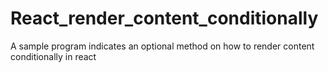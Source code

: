 # React_render_content_conditionally
A sample program indicates an optional method on how to  render  content conditionally in react
